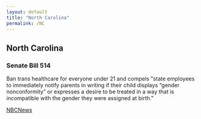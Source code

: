 ```yaml
---
layout: default
title: "North Carolina"
permalink: /NC
---
```


## North Carolina

### Senate Bill 514

Ban trans healthcare for everyone under 21 and compels "state employees to immediately notify parents in writing if their child displays “gender nonconformity” or expresses a desire to be treated in a way that is incompatible with the gender they were assigned at birth."

[NBCNews](https://www.nbcnews.com/feature/nbc-out/n-c-bill-would-ban-treatment-trans-people-under-21-n1263146)
